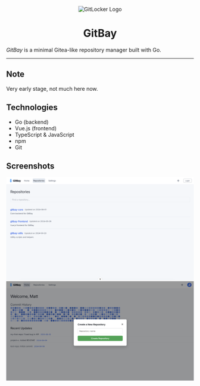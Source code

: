 <p align="center">
  <img src="assets/logo.png" alt="GitLocker Logo" width="180"/>
</p>

<h1 align="center">GitBay</h1>

*GitBay* is a minimal Gitea-like repository manager built with Go.

---


## Note
Very early stage, not much here now.

## Technologies

- Go (backend)
- Vue.js (frontend)
- TypeScript & JavaScript
- npm
- Git

## Screenshots

![Screenshot 1](assets/screenshots/ss1.png)
![Screenshot 1](assets/screenshots/ss2.png)